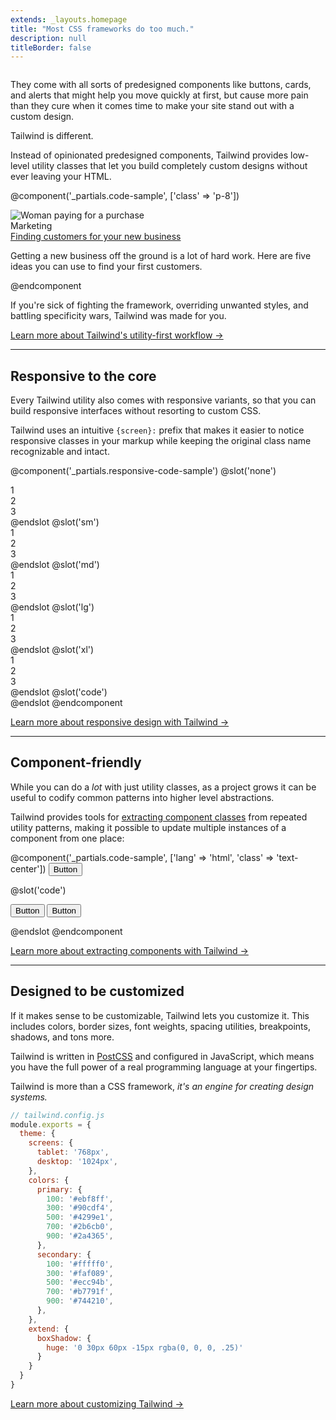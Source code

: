 ```yaml
---
extends: _layouts.homepage
title: "Most CSS frameworks do too much."
description: null
titleBorder: false
---
```


<h2 style="font-size: 0" class="invisible m-0 -mb-6">Utility-first</h2>

They come with all sorts of predesigned components like buttons, cards, and alerts that might help you move quickly at first, but cause more pain than they cure when it comes time to make your site stand out with a custom design.

Tailwind is different.

Instead of opinionated predesigned components, Tailwind provides low-level utility classes that let you build completely custom designs without ever leaving your HTML.

@component('_partials.code-sample', ['class' => 'p-8'])
<div class="md:flex">
  <div class="md:flex-shrink-0">
    <img class="rounded-lg md:w-56" src="https://images.unsplash.com/photo-1556740738-b6a63e27c4df?ixlib=rb-1.2.1&ixid=eyJhcHBfaWQiOjEyMDd9&auto=format&fit=crop&w=448&q=80" alt="Woman paying for a purchase">
  </div>
  <div class="mt-4 md:mt-0 md:ml-6">
    <div class="uppercase tracking-wide text-sm text-indigo-600 font-bold">Marketing</div>
    <a href="#" class="block mt-1 text-lg leading-tight font-semibold text-gray-900 hover:underline">Finding customers for your new business</a>
    <p class="mt-2 text-gray-600">Getting a new business off the ground is a lot of hard work. Here are five ideas you can use to find your first customers.</p>
  </div>
</div>
@endcomponent

If you're sick of fighting the framework, overriding unwanted styles, and battling specificity wars, Tailwind was made for you.

[Learn more about Tailwind's utility-first workflow &rarr;](/docs/utility-first)

---

## Responsive to the core

Every Tailwind utility also comes with responsive variants, so that you can build responsive interfaces without resorting to custom CSS.

Tailwind uses an intuitive `{screen}:` prefix that makes it easier to notice responsive classes in your markup while keeping the original class name recognizable and intact.

@component('_partials.responsive-code-sample')
@slot('none')
<div class="flex justify-start bg-gray-200">
  <div class="text-gray-700 text-center bg-gray-400 px-4 py-2 m-2">1</div>
  <div class="text-gray-700 text-center bg-gray-400 px-4 py-2 m-2">2</div>
  <div class="text-gray-700 text-center bg-gray-400 px-4 py-2 m-2">3</div>
</div>
@endslot
@slot('sm')
<div class="flex justify-center bg-gray-200">
  <div class="text-gray-700 text-center bg-gray-400 px-4 py-2 m-2">1</div>
  <div class="text-gray-700 text-center bg-gray-400 px-4 py-2 m-2">2</div>
  <div class="text-gray-700 text-center bg-gray-400 px-4 py-2 m-2">3</div>
</div>
@endslot
@slot('md')
<div class="flex justify-end bg-gray-200">
  <div class="text-gray-700 text-center bg-gray-400 px-4 py-2 m-2">1</div>
  <div class="text-gray-700 text-center bg-gray-400 px-4 py-2 m-2">2</div>
  <div class="text-gray-700 text-center bg-gray-400 px-4 py-2 m-2">3</div>
</div>
@endslot
@slot('lg')
<div class="flex justify-between bg-gray-200">
  <div class="text-gray-700 text-center bg-gray-400 px-4 py-2 m-2">1</div>
  <div class="text-gray-700 text-center bg-gray-400 px-4 py-2 m-2">2</div>
  <div class="text-gray-700 text-center bg-gray-400 px-4 py-2 m-2">3</div>
</div>
@endslot
@slot('xl')
<div class="flex justify-around bg-gray-200">
  <div class="text-gray-700 text-center bg-gray-400 px-4 py-2 m-2">1</div>
  <div class="text-gray-700 text-center bg-gray-400 px-4 py-2 m-2">2</div>
  <div class="text-gray-700 text-center bg-gray-400 px-4 py-2 m-2">3</div>
</div>
@endslot
@slot('code')
<div class="none:justify-start sm:justify-center md:justify-end lg:justify-between xl:justify-around ...">
  <!-- ... -->
</div>
@endslot
@endcomponent

[Learn more about responsive design with Tailwind &rarr;](/docs/responsive-design)

---

## Component-friendly

While you can do a *lot* with just utility classes, as a project grows it can be useful to codify common patterns into higher level abstractions.

Tailwind provides tools for [extracting component classes](/docs/extracting-components) from repeated utility patterns, making it possible to update multiple instances of a component from one place:

@component('_partials.code-sample', ['lang' => 'html', 'class' => 'text-center'])
<button class="bg-blue-500 hover:bg-blue-600 text-white font-bold py-2 px-4 rounded">
  Button
</button>

@slot('code')
<!-- Using utilities: -->
<button class="bg-blue-500 hover:bg-blue-600 text-white font-bold py-2 px-4 rounded">
  Button
</button>

<!-- Extracting component classes: -->
<button class="btn btn-blue">
  Button
</button>

<style>
  .btn {
    @@apply font-bold py-2 px-4 rounded;
  }
  .btn-blue {
    @@apply bg-blue-500 text-white;
  }
  .btn-blue:hover {
    @@apply bg-blue-600;
  }
</style>
@endslot
@endcomponent

[Learn more about extracting components with Tailwind &rarr;](/docs/extracting-components)

---

## Designed to be customized

If it makes sense to be customizable, Tailwind lets you customize it. This includes colors, border sizes, font weights, spacing utilities, breakpoints, shadows, and tons more.

Tailwind is written in [PostCSS](http://postcss.org/) and configured in JavaScript, which means you have the full power of a real programming language at your fingertips.

Tailwind is more than a CSS framework, *it's an engine for creating design systems.*

```js
// tailwind.config.js
module.exports = {
  theme: {
    screens: {
      tablet: '768px',
      desktop: '1024px',
    },
    colors: {
      primary: {
        100: '#ebf8ff',
        300: '#90cdf4',
        500: '#4299e1',
        700: '#2b6cb0',
        900: '#2a4365',
      },
      secondary: {
        100: '#fffff0',
        300: '#faf089',
        500: '#ecc94b',
        700: '#b7791f',
        900: '#744210',
      },
    },
    extend: {
      boxShadow: {
        huge: '0 30px 60px -15px rgba(0, 0, 0, .25)'
      }
    }
  }
}
```

[Learn more about customizing Tailwind &rarr;](/docs/configuration)

